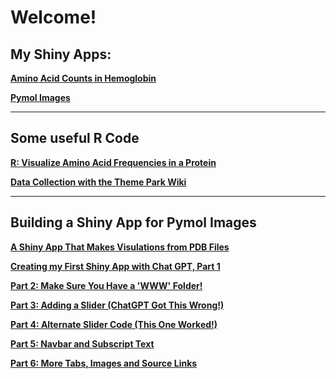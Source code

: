 # Welcome!

## My Shiny Apps:

**[Amino Acid Counts in Hemoglobin](https://tammielisa.shinyapps.io/hemox/)**

**[Pymol Images](https://tammielisa.shinyapps.io/hemo2/)**

_________________________

## Some useful R Code

**[R: Visualize Amino Acid Frequencies in a Protein](rproseq.md)**

**[Data Collection with the Theme Park Wiki](disneywait.md)**

_________________________

## Building a Shiny App for Pymol Images

**[A Shiny App That Makes Visulations from PDB Files](hemoshiny.md)**

**[Creating my First Shiny App with Chat GPT, Part 1](pymolshiny1.md)**

**[Part 2: Make Sure You Have a 'WWW' Folder!](pymolshiny2.md)**

**[Part 3: Adding a Slider (ChatGPT Got This Wrong!)](pymolshiny3.md)**

**[Part 4: Alternate Slider Code (This One Worked!)](pymolshiny4.md)**

**[Part 5: Navbar and Subscript Text](pymolshiny5.md)**

**[Part 6: More Tabs, Images and Source Links](pymolshiny6)**

